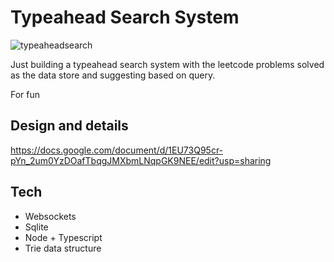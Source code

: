 # Typeahead Search System

![typeaheadsearch](https://github.com/PranjalAgni/typeaheadsearching/assets/26196076/afae5bae-33a3-4f34-99f1-4bafc104f6fc)

Just building a typeahead search system with the leetcode problems solved as the data store and suggesting based on query.

For fun

## Design and details

https://docs.google.com/document/d/1EU73Q95cr-pYn_2um0YzDOafTbqgJMXbmLNqpGK9NEE/edit?usp=sharing

## Tech

- Websockets
- Sqlite
- Node + Typescript
- Trie data structure
